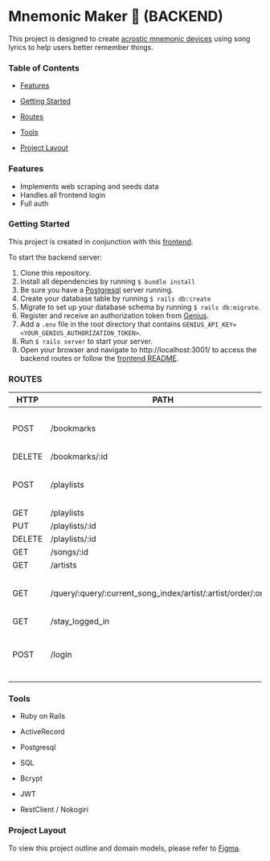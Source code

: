 # Mnemonic Maker 🧠 (BACKEND)
This project is designed to create [acrostic mnemonic devices](https://citeseerx.ist.psu.edu/viewdoc/download?doi=10.1.1.898.2352&rep=rep1&type=pdf) using song lyrics to help users better remember things.

### Table of Contents
- [Features](#features)

- [Getting Started](#getting-started)

- [Routes](#routes)

- [Tools](#tools)

- [Project Layout](#project-layout)

### Features
- Implements web scraping and seeds data
- Handles all frontend login
- Full auth

### Getting Started
This project is created in conjunction with this [frontend](https://github.com/Jackmt9/mnemonic-maker-frontend). 

To start the backend server:
1. Clone this repository.
2. Install all dependencies by running ```$ bundle install```
3. Be sure you have a [Postgresql](https://www.postgresql.org/) server running.
4. Create your database table by running ```$ rails db:create```
5. Migrate to set up your database schema by running ```$ rails db:migrate```.
6. Register and receive an authorization token from [Genius](https://docs.genius.com/).
7. Add a ```.env``` file in the root directory that contains ```GENIUS_API_KEY=<YOUR_GENIUS_AUTHORIZATION_TOKEN>```.
8. Run ```$ rails server``` to start your server. 
9. Open your browser and navigate to http://localhost:3001/ to access the backend routes or follow the [frontend README](https://github.com/Jackmt9/mnemonic-maker-frontend/blob/master/README.md).

### ROUTES
| HTTP   | PATH                                                          | IF VALID                                                                    | IF INVALID                                   |   |
|--------|---------------------------------------------------------------|-----------------------------------------------------------------------------|----------------------------------------------|---|
| POST   | /bookmarks                                                    | { message:  "Bookmark created."  }                                          | {message:  "Failed to create new bookmark"}  |   |
| DELETE | /bookmarks/:id                                                | {bookmark: {...}}                                                           |                                              |   |
| POST   | /playlists                                                    | {playlist: {...}}                                                           | {message:  "Failed to create new playlist."} |   |
| GET    | /playlists                                                    | {playlists: [{},{},...]}                                                    |                                              |   |
| PUT    | /playlists/:id                                                | {playlists: {...}}                                                          |                                              |   |
| DELETE | /playlists/:id                                                | {playlist: {...}}                                                           |                                              |   |
| GET    | /songs/:id                                                    | {song: {...}}                                                               |                                              |   |
| GET    | /artists                                                      | {artists: [{},{},...]}                                                      |                                              |   |
| GET    | /query/:query/:current_song_index/artist/:artist/order/:order | {matching_phrase: {}, song: {}, current_song_index: ..., input_phrase: ...} | {error:  "No matching text"}                 |   |
| GET    | /stay_logged_in                                               | {user: {...}, token: ...}                                                   |                                              |   |
| POST   | /login                                                        | {user: {...}, token: ...}                                                   | {message:  "Incorrect username or password"} |   |

### Tools
- Ruby on Rails

- ActiveRecord

- Postgresql

- SQL

- Bcrypt

- JWT

- RestClient / Nokogiri

### Project Layout
To view this project outline and domain models, please refer to [Figma](https://www.figma.com/file/FTc7kkD4KNCCM48LuoAGWz/Mnemonic-Maker?node-id=0%3A1).
